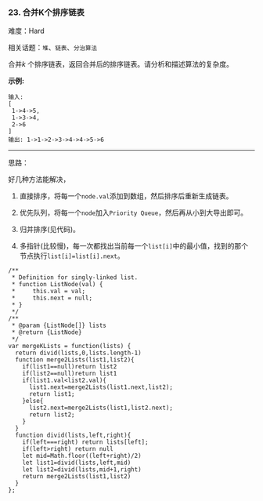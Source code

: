 ### 23. 合并K个排序链表

难度：Hard

相关话题：`堆`、`链表`、`分治算法`

合并*k* 个排序链表，返回合并后的排序链表。请分析和描述算法的复杂度。



**示例:** 



```
输入:
[
 1->4->5,
 1->3->4,
 2->6
]
输出: 1->1->2->3->4->4->5->6
```



-----

思路：

好几种方法能解决，

1. 直接排序，将每一个`node.val`添加到数组，然后排序后重新生成链表。

2. 优先队列，将每一个`node`加入`Priority Queue`，然后再从小到大导出即可。

3. 归并排序(见代码)。

4. 多指针(比较慢)，每一次都找出当前每一个`list[i]`中的最小值，找到的那个节点执行`list[i]=list[i].next`。

```
/**
 * Definition for singly-linked list.
 * function ListNode(val) {
 *     this.val = val;
 *     this.next = null;
 * }
 */
/**
 * @param {ListNode[]} lists
 * @return {ListNode}
 */
var mergeKLists = function(lists) {
  return divid(lists,0,lists.length-1)
  function merge2Lists(list1,list2){
    if(list1==null)return list2
    if(list2==null)return list1
    if(list1.val<list2.val){
      list1.next=merge2Lists(list1.next,list2);
      return list1;
    }else{
      list2.next=merge2Lists(list1,list2.next);
      return list2;
    }
  }
  function divid(lists,left,right){
    if(left===right) return lists[left];
    if(left>right) return null
    let mid=Math.floor((left+right)/2)
    let list1=divid(lists,left,mid)
    let list2=divid(lists,mid+1,right)
    return merge2Lists(list1,list2)        
  }    
};
```

